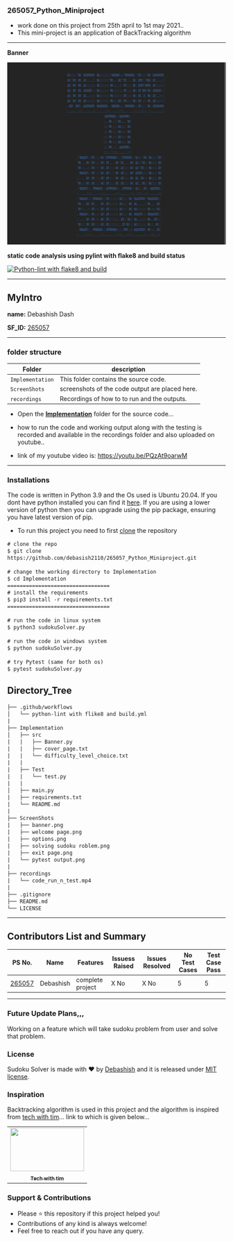 ### 265057_Python_Miniproject
* work done on this project from 25th april to 1st may 2021..
* This mini-project is an application of BackTracking algorithm
------------
**Banner**

<img src="https://github.com/debasish2110/265057_Python_Miniproject/blob/master/ScreenShots/banner.png" width="920" height="420">


**static code analysis using pylint with flake8 and build status**

[![Python-lint with flake8 and build](https://github.com/debasish2110/265057_Python_Miniproject/actions/workflows/python-app.yml/badge.svg)](https://github.com/debasish2110/265057_Python_Miniproject/actions/workflows/python-app.yml)

-----
## MyIntro
**name:** Debashish Dash

**SF_ID:** [265057](https://futureskillsnasscom.edcast.com/@debasishdash98)

---
### folder structure

Folder        | description
--------------| ----------------------------------------------
`Implementation`        | This folder contains the source code.
`ScreenShots`        | screenshots of the code output are placed here.
`recordings`         | Recordings of how to to run and the outputs.

* Open the **[Implementation](https://github.com/debasish2110/265057_Python_Miniproject/tree/master/Implementation)** folder for the source code...

* how to run the code and working output along with the testing is recorded and available in the recordings folder and also uploaded on youtube..
* link of my youtube video is: https://youtu.be/PQzAt9oarwM

-----
### Installations

The code is written in Python 3.9 and the Os used is Ubuntu 20.04. If you dont have python installed you can find it [here](https://www.python.org/downloads/).
If you are using a lower version of python then you can upgrade using the pip package, ensuring you have latest version of pip.
* To run this project you need to first [clone](https://www.howtogeek.com/451360/how-to-clone-a-github-repository/) the repository

```
# clone the repo
$ git clone https://github.com/debasish2110/265057_Python_Miniproject.git

# change the working directory to Implementation
$ cd Implementation
=================================
# install the requirements
$ pip3 install -r requirements.txt
=================================

# run the code in linux system 
$ python3 sudokuSolver.py 

# run the code in windows system
$ python sudokuSolver.py

# try Pytest (same for both os)
$ pytest sudokuSolver.py  
```

## Directory_Tree

```
├── .github/workflows
│   └── python-lint with flike8 and build.yml
| 
├── Implementation
│   ├── src
|   |   ├── Banner.py
|   |   ├── cover_page.txt
|   |   └── difficulty_level_choice.txt
|   |
|   ├── Test
|   |   └── test.py
|   |
│   ├── main.py
|   ├── requirements.txt
|   └── README.md
|   
├── ScreenShots
|   ├── banner.png
|   ├── welcome page.png
|   ├── options.png
|   ├── solving sudoku roblem.png
|   ├── exit page.png
|   └── pytest output.png
|
├── recordings
|   └── code_run_n_test.mp4
|
├── .gitignore 
├── README.md
└── LICENSE

```
-----


## Contributors List and Summary

PS No. |  Name   |    Features    | Issuess Raised |Issues Resolved|No Test Cases|Test Case Pass
-------|---------|----------------|----------------|---------------|-------------|--------------
[265057](https://futureskillsnasscom.edcast.com/@debasishdash98) | Debashish  | complete project | X No     | X No   | 5  | 5

-------------------------------------------------------------------------

### Future Update Plans,,,
Working on a feature which will take sudoku problem from user and solve that problem.

### License
Sudoku Solver is made with ♥ by [Debashish](https://debashishdash.herokuapp.com/) and it is released under [MIT license](https://github.com/debasish2110/265057_Python_Miniproject/blob/master/LICENSE).

### Inspiration

Backtracking algorithm is used in this project and the algorithm is inspired from [tech with tim](https://github.com/techwithtim)... link to which is given below...

<table><tr><td align="center"><a href="https://www.techwithtim.net/tutorials/python-programming/"><img src="https://i.ytimg.com/vi/um4VEJipNQM/maxresdefault.jpg" height="100px;" width="170px;" alt=""/><br /><sub><b>Tech with tim</b></sub></a></td></table>

### Support & Contributions
- Please ⭐️ this repository if this project helped you!
- Contributions of any kind is always welcome!
- Feel free to reach out if you have any query.
